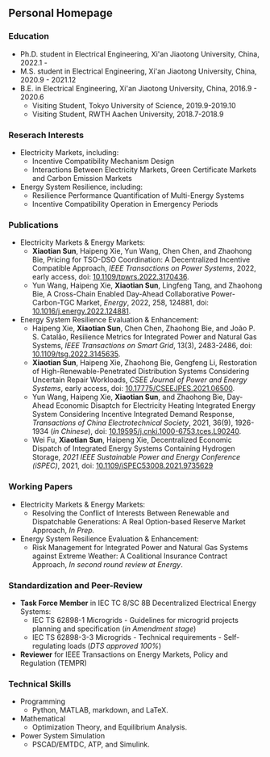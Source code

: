 ## Personal Homepage

### Education
* Ph.D. student in Electrical Engineering, Xi'an Jiaotong University, China, 2022.1 - 
* M.S. student in Electrical Engineering, Xi'an Jiaotong University, China, 2020.9 - 2021.12
* B.E. in Electrical Engineering, Xi'an Jiaotong University, China, 2016.9 - 2020.6
  * Visiting Student, Tokyo University of Science, 2019.9-2019.10
  * Visiting Student, RWTH Aachen University, 2018.7-2018.9

### Reserach Interests
* Electricity Markets, including:
  * Incentive Compatibility Mechanism Design
  * Interactions Between Electricity Markets, Green Certificate Markets and Carbon Emission Markets
* Energy System Resilience, including:
  * Resilience Performance Quantification of Multi-Energy Systems
  * Incentive Compatibility Operation in Emergency Periods

### Publications
* Electricity Markets & Energy Markets:
   * **Xiaotian Sun**, Haipeng Xie, Yun Wang, Chen Chen, and Zhaohong Bie, Pricing for TSO-DSO Coordination: A Decentralized Incentive Compatible Approach, _IEEE Transactions on Power Systems_, 2022, early access, doi: [10.1109/tpwrs.2022.3170436](https://ieeexplore.ieee.org/document/9763307).
   * Yun Wang, Haipeng Xie, **Xiaotian Sun**, Lingfeng Tang, and Zhaohong Bie, A Cross-Chain Enabled Day-Ahead Collaborative Power-Carbon-TGC Market, _Energy_, 2022, 258, 124881, doi: [10.1016/j.energy.2022.124881](https://www.sciencedirect.com/science/article/pii/S0360544222017844).
 * Energy System Resilience Evaluation & Enhancement:
   * Haipeng Xie, **Xiaotian Sun**, Chen Chen, Zhaohong Bie, and João P. S. Catalão, Resilience Metrics for Integrated Power and Natural Gas Systems, _IEEE Transactions on Smart Grid_, 13(3), 2483-2486, doi: [10.1109/tsg.2022.3145635](https://ieeexplore.ieee.org/document/9690611).
   * **Xiaotian Sun**, Haipeng Xie, Zhaohong Bie, Gengfeng Li, Restoration of High-Renewable-Penetrated Distribution Systems Considering Uncertain Repair Workloads, _CSEE Journal of Power and Energy Systems_, early access, doi: [10.17775/CSEEJPES.2021.06500](https://ieeexplore.ieee.org/document/9862576/).
   * Yun Wang, Haipeng Xie, **Xiaotian Sun**, and Zhaohong Bie, Day-Ahead Economic Disaptch for Electricity Heating Integrated Energy System Considering Incentive Integrated Demand Response, _Transactions of China Electrotechnical Society_, 2021, 36(9), 1926-1934 (_in Chinese_), doi: [10.19595/j.cnki.1000-6753.tces.L90240](http://dgjsxb.ces-transaction.com/EN/10.19595/j.cnki.1000-6753.tces.L90240).
   * Wei Fu, **Xiaotian Sun**, Haipeng Xie, Decentralized Economic Dispatch of Integrated Energy Systems Containing Hydrogen Storage, _2021 IEEE Sustainable Power and Energy Conference (iSPEC)_, 2021, doi: [10.1109/iSPEC53008.2021.9735629](https://ieeexplore.ieee.org/document/9735629)

### Working Papers
* Electricity Markets & Energy Markets: 
  * Resolving the Conflict of Interests Between Renewable and Dispatchable Generations: A Real Option-based Reserve Market Approach, _In Prep._
* Energy System Resilience Evaluation & Enhancement:
  * Risk Management for Integrated Power and Natural Gas Systems against Extreme Weather: A Coalitional Insurance Contract Approach, _In second round review at Energy_.

### Standardization and Peer-Review 
* **Task Force Member** in IEC TC 8/SC 8B Decentralized Electrical Energy Systems:
  * IEC TS 62898-1 Microgrids - Guidelines for microgrid projects planning and specification (_in Amendment stage_)
  * IEC TS 62898-3-3 Microgrids - Technical requirements - Self-regulating loads (_DTS approved 100%_)
* **Reviewer** for IEEE Transactions on Energy Markets, Policy and Regulation (TEMPR)

### Technical Skills
* Programming
  * Python, MATLAB, markdown, and LaTeX.
* Mathematical
  * Optimization Theory, and Equilibrium Analysis.
* Power System Simulation
  * PSCAD/EMTDC, ATP, and Simulink.
